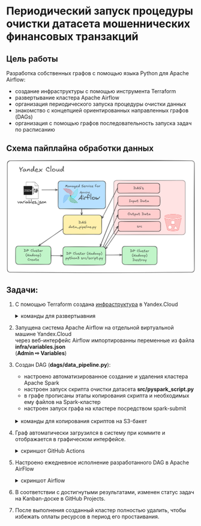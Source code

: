# Периодический запуск процедуры очистки датасета мошеннических финансовых транзакций


## Цель работы
Разработка собственных графов с помощью языка Python для Apache Airflow:
  * создание инфраструктуры с помощью инструмента Terraform
  * развертывание кластера Apache Airflow
  * организация периодического запуска процедуры очистки данных
  * знакомство с концепцией ориентированных направленных графов (DAGs) 
  * организация с помощью графов последовательность запуска задач по расписанию 


## Схема пайплайна обработки данных

![](./img/scheme.png)

## Задачи:
1. С помощью Terraform создана [инфраструктура](./infra) в Yandex.Cloud
    <details>
      <summary>команды для развертыавния</summary>

      ```
      $ make init -C infra
      $ make apply -C infra
      ```
    </details>

2. Запущена система Apache Airflow на отдельной виртуальной машине Yandex.Cloud \
  через веб-интерфейс Airflow импортированны переменные из файла **infra/variables.json** \
  (**Admin ⇨ Variables**)

3. Создан DAG (**dags/data_pipeline.py**):
    * настроено автоматизированное создание и удаления кластера Apache Spark 
    * настроен запуск скрипта очистки датасета **src/pyspark_script.py** 
    * в графе прописаны этапы копирования скрипта и необходимых ему файлов на Spark-кластер
    * настроен запуск графа на кластере посредством spark-submit
    
    <br />
    <details>
      <summary>команды для копирования скриптов на S3-бакет</summary>

      ```
      $ make upload_src
      $ make upload_dags
      $ make upload_data
      ```
      или одной командой
      ```
      $ make upload_all
      ```
    </details>

4. Граф автоматически загрузился в систему при коммите и отображается в графическом интерфейсе.
    <details>
      <summary>скриншот GitHub Actions</summary>

      ![](./img/github_actions.png)
    </details>
5. Настроено ежедневное исполнение разработанного DAG в Apache AirFlow
    <details>
      <summary>скриншот Airflow</summary>

      ![](./img/airflow.png)
    </details>
6. В соответствии с достигнутыми результатами, изменен статус задач на Kanban-доске в GitHub Projects.
7. После выполнения созданный кластер полностью удалить, чтобы избежать оплаты ресурсов в период его простаивания.

